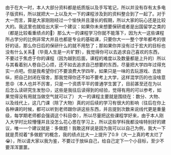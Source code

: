 由于在大一时，本人大部分资料都是纸质版以及手写笔记，所以并没有存有太多电子版资料，所以就把大一上以及大一下的课程涉及到的资料整合到了一起了。对于大一而言，算是大家刚刚经过一个愉快并且漫长的假期，所以大家的玩心还是比较大的。我这里也就给出大家一个建议：如果你未来想要保研或者是出国留学之类的（都是比较看重绩点的🫥）那么大一的课程学习你就不能落下，因为大一这些课程所占学分的比例非常大并且也都是专业的基础课，只要你大一一整个学年都考的很好的话，那么你日后的保研什么的就不用愁了；那如果你并没有过于宏大的目标也没有什么关系🤗（毕竟人生是一片旷野），我觉得你可以去追求自己喜欢的东西，不要过于焦虑于你的课程（因为越到后面，课程的难度以及数量都是上升的）所以与其看着别人卷自己心烦，还不如去追求自己想要的东西，尽量把大学四年过得充实一点吧。但是我希望你们不要浪费大学四年，如果只是一味的去玩游戏、去放纵，把自己封闭在宿舍，那我觉得你还不如不要考上大学，这样混学历的也没啥意思😡（本人也并不厉害，只是一个资质平平的普通学生罢了，目前甚至还在为以后怎么读研究生发愁😥，这些是我往后读得到的经验，觉得有用的可以参考，如果觉得没有用就当做空气就可以了）
大一的课程主要就是围绕在：数分、大物、以及线代上，这几门课（除了大物）真的对后续的学习有很大的影响（往后在你上各种课的时候，都可以听到老师跟你讲这些东西，并且提到次数来说线代更是重量级，每学期老师都会强调这个科目😨），所以尽量把这些课程学好来，由于本人刚入大学时比较懵懂并且没怎么花心思在学习上，所以这些学科我都没啥特别好的建议，唯一一个建议就是：多做题！我敢这样说是因为我可以以自己为例，我大一下就是贯彻着“多做题”的概念，我的绩点比大一上提升了0.9（大一上真的考太烂了😭），所以请大家以我为鉴，不要过于放纵自己，给自己定下一个小目标，至少不要浑浑噩噩。
